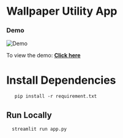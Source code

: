 # Wallpaper Utility App

### Demo
![Demo](https://github.com/Ajay1812/Wallpaper_utility/assets/81603467/a576444e-010c-4ba2-98ac-e48504a1e3a8)

To view the demo: [**Click here**](https://wallpaper-utility.streamlit.app/)

# Install Dependencies

```Requirements
   pip install -r requirement.txt
```  

## Run Locally

```Run 
  streamlit run app.py
```
